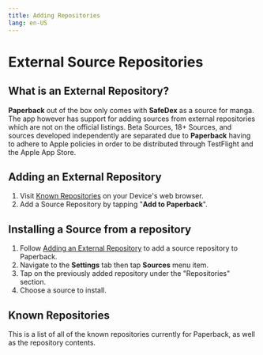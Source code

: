 ```yaml
---
title: Adding Repositories
lang: en-US
---
```


# External Source Repositories
## What is an External Repository?
**Paperback** out of the box only comes with **SafeDex** as a source for manga. The app however has support for adding sources from external repositories which are not on the official listings. Beta Sources, 18+ Sources, and sources developed independently are separated due to **Paperback** having to adhere to Apple policies in order to be distributed through TestFlight and the Apple App Store. 

## Adding an External Repository
1. Visit [Known Repositories](/help/guides/adding-repos/#known-repositories) on your Device's web browser.
1. Add a Source Repository by tapping "**Add to Paperback**".

## Installing a Source from a repository
1. Follow [Adding an External Repository](/help/guides/adding-repos/#adding-an-external-repository) to add a source repository to Paperback.
1. Navigate to the **Settings** tab then tap **Sources** menu item.
1. Tap on the previously added repository under the "Repositories" section.
1. Choose a source to install.

## Known Repositories
This is a list of all of the known repositories currently for Paperback, as well as the repository contents.

<div>
    <ExtensionsList
        url="https://paperback-ios.github.io/extensions-beta"
        name="Primary Sources"
        description="Officially maintained repository, contains a few major sources suited for most users"/>
    <ExtensionsList 
        url="https://paperback-ios.github.io/h-extensions"
        name="H-Extensions"
        description="Official repository for 18+ sources. These also include redirector versions of the source, which allow you to view content even if it is blocked in your country, without a VPN" />
    <ExtensionsList 
        url="https://pogogo007.github.io/extensions-beta"
        name="MangaDex Unlocked"
        description="This source overwrites MangaDex and unlocks the full contents of the website. No content is filtered. May load faster" />
    <ExtensionsList 
        url="https://conradweiser.github.io/extensions"
        name="Beta Extensions"
        description="These extensions are upcoming to the official repository. These sources may or may not work" />
</div>
